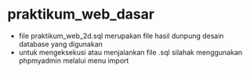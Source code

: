 # praktikum_web_dasar
- file praktikum_web_2d.sql merupakan file hasil dunpung desain database yang digunakan
- untuk mengeksekusi atau menjalankan file .sql silahak menggunakan phpmyadmin melalui menu import
